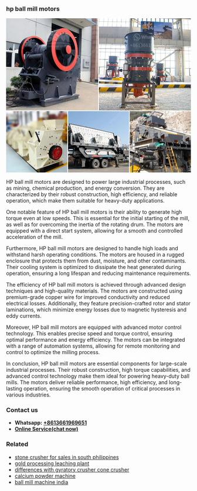 <h3>hp ball mill motors</h3><img src='1708322565.jpg' alt=''><p>HP ball mill motors are designed to power large industrial processes, such as mining, chemical production, and energy conversion. They are characterized by their robust construction, high efficiency, and reliable operation, which make them suitable for heavy-duty applications.</p><p>One notable feature of HP ball mill motors is their ability to generate high torque even at low speeds. This is essential for the initial starting of the mill, as well as for overcoming the inertia of the rotating drum. The motors are equipped with a direct start system, allowing for a smooth and controlled acceleration of the mill.</p><p>Furthermore, HP ball mill motors are designed to handle high loads and withstand harsh operating conditions. The motors are housed in a rugged enclosure that protects them from dust, moisture, and other contaminants. Their cooling system is optimized to dissipate the heat generated during operation, ensuring a long lifespan and reducing maintenance requirements.</p><p>The efficiency of HP ball mill motors is achieved through advanced design techniques and high-quality materials. The motors are constructed using premium-grade copper wire for improved conductivity and reduced electrical losses. Additionally, they feature precision-crafted rotor and stator laminations, which minimize energy losses due to magnetic hysteresis and eddy currents.</p><p>Moreover, HP ball mill motors are equipped with advanced motor control technology. This enables precise speed and torque control, ensuring optimal performance and energy efficiency. The motors can be integrated with a range of automation systems, allowing for remote monitoring and control to optimize the milling process.</p><p>In conclusion, HP ball mill motors are essential components for large-scale industrial processes. Their robust construction, high torque capabilities, and advanced control technology make them ideal for powering heavy-duty ball mills. The motors deliver reliable performance, high efficiency, and long-lasting operation, ensuring the smooth operation of critical processes in various industries.</p><h3>Contact us</h3><ul><li><strong>Whatsapp:&nbsp;<a href="https://wa.me/8613661969651">+8613661969651</a></strong></li><li><a href="https://swt.shibang-china.com/?git&amp;zhl&amp;hp ball mill motors"><strong>Online Service(chat now)</strong></a></li></ul><h3>Related</h3><ul><li><a href='stone crusher for sales in south philippines.md'>stone crusher for sales in south philippines</a></li><li><a href='gold processing leaching plant.md'>gold processing leaching plant</a></li><li><a href='differences with gyratory crusher cone crusher.md'>differences with gyratory crusher cone crusher</a></li><li><a href='calcium powder machine.md'>calcium powder machine</a></li><li><a href='ball mill machine india.md'>ball mill machine india</a></li></ul>